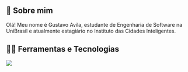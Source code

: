 ## 🚀 Sobre mim
Olá! Meu nome é Gustavo Avila, estudante de Engenharia de Software na UniBrasil e atualmente estagiário no Instituto das Cidades Inteligentes. 

## 👨‍💻 Ferramentas e Tecnologias

<img src="https://cdn.jsdelivr.net/gh/devicons/devicon/icons/csharp/csharp-original.svg" />
          
